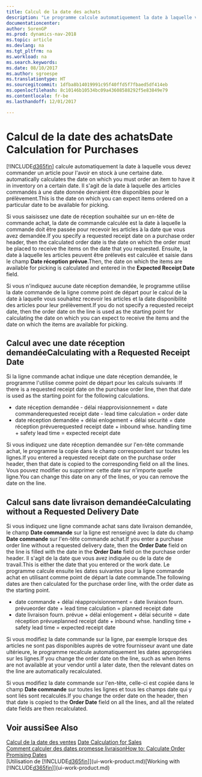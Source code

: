 ```yaml
---
title: Calcul de la date des achats
description: "Le programme calcule automatiquement la date à laquelle vous devez commander un article pour l'avoir en stock à une certaine date. Il s'agit de la date à laquelle des articles commandés à une date donnée devraient être disponibles pour le prélèvement."
documentationcenter: 
author: SorenGP
ms.prod: dynamics-nav-2018
ms.topic: article
ms.devlang: na
ms.tgt_pltfrm: na
ms.workload: na
ms.search.keywords: 
ms.date: 08/10/2017
ms.author: sgroespe
ms.translationtype: HT
ms.sourcegitcommit: 1dfba8b14019991c95f40ffd5f7fbaed5df414eb
ms.openlocfilehash: 8c10146b10534bc09a43608588292f5e83849e79
ms.contentlocale: fr-be
ms.lasthandoff: 12/01/2017

---
```

# <a name="date-calculation-for-purchases"></a><span data-ttu-id="42204-104">Calcul de la date des achats</span><span class="sxs-lookup"><span data-stu-id="42204-104">Date Calculation for Purchases</span></span>
[!INCLUDE[d365fin](includes/d365fin_md.md)]<span data-ttu-id="42204-105"> calcule automatiquement la date à laquelle vous devez commander un article pour l'avoir en stock à une certaine date.</span><span class="sxs-lookup"><span data-stu-id="42204-105"> automatically calculates the date on which you must order an item to have it in inventory on a certain date.</span></span> <span data-ttu-id="42204-106">Il s'agit de la date à laquelle des articles commandés à une date donnée devraient être disponibles pour le prélèvement.</span><span class="sxs-lookup"><span data-stu-id="42204-106">This is the date on which you can expect items ordered on a particular date to be available for picking.</span></span>  

<span data-ttu-id="42204-107">Si vous saisissez une date de réception souhaitée sur un en-tête de commande achat, la date de commande calculée est la date à laquelle la commande doit être passée pour recevoir les articles à la date que vous avez demandée.</span><span class="sxs-lookup"><span data-stu-id="42204-107">If you specify a requested receipt date on a purchase order header, then the calculated order date is the date on which the order must be placed to receive the items on the date that you requested.</span></span> <span data-ttu-id="42204-108">Ensuite, la date à laquelle les articles peuvent être prélevés est calculée et saisie dans le champ **Date réception prévue**.</span><span class="sxs-lookup"><span data-stu-id="42204-108">Then, the date on which the items are available for picking is calculated and entered in the **Expected Receipt Date** field.</span></span>  

<span data-ttu-id="42204-109">Si vous n'indiquez aucune date réception demandée, le programme utilise la date commande de la ligne comme point de départ pour le calcul de la date à laquelle vous souhaitez recevoir les articles et la date disponibilité des articles pour leur prélèvement.</span><span class="sxs-lookup"><span data-stu-id="42204-109">If you do not specify a requested receipt date, then the order date on the line is used as the starting point for calculating the date on which you can expect to receive the items and the date on which the items are available for picking.</span></span>  

## <a name="calculating-with-a-requested-receipt-date"></a><span data-ttu-id="42204-110">Calcul avec une date réception demandée</span><span class="sxs-lookup"><span data-stu-id="42204-110">Calculating with a Requested Receipt Date</span></span>  
<span data-ttu-id="42204-111">Si la ligne commande achat indique une date réception demandée, le programme l'utilise comme point de départ pour les calculs suivants :</span><span class="sxs-lookup"><span data-stu-id="42204-111">If there is a requested receipt date on the purchase order line, then that date is used as the starting point for the following calculations.</span></span>  

- <span data-ttu-id="42204-112">date réception demandée - délai réapprovisionnement = date commande</span><span class="sxs-lookup"><span data-stu-id="42204-112">requested receipt date - lead time calculation = order date</span></span>  
- <span data-ttu-id="42204-113">date réception demandée + délai enlogement + délai sécurité = date réception prévue</span><span class="sxs-lookup"><span data-stu-id="42204-113">requested receipt date + inbound whse. handling time + safety lead time = expected receipt date</span></span>  

<span data-ttu-id="42204-114">Si vous indiquez une date réception demandée sur l'en-tête commande achat, le programme la copie dans le champ correspondant sur toutes les lignes.</span><span class="sxs-lookup"><span data-stu-id="42204-114">If you entered a requested receipt date on the purchase order header, then that date is copied to the corresponding field on all the lines.</span></span> <span data-ttu-id="42204-115">Vous pouvez modifier ou supprimer cette date sur n'importe quelle ligne.</span><span class="sxs-lookup"><span data-stu-id="42204-115">You can change this date on any of the lines, or you can remove the date on the line.</span></span>  

## <a name="calculating-without-a-requested-delivery-date"></a><span data-ttu-id="42204-116">Calcul sans date livraison demandée</span><span class="sxs-lookup"><span data-stu-id="42204-116">Calculating without a Requested Delivery Date</span></span>  
<span data-ttu-id="42204-117">Si vous indiquez une ligne commande achat sans date livraison demandée, le champ **Date commande** sur la ligne est renseigné avec la date du champ **Date commande** sur l'en\-tête commande achat.</span><span class="sxs-lookup"><span data-stu-id="42204-117">If you enter a purchase order line without a requested delivery date, then the **Order Date** field on the line is filled with the date in the **Order Date** field on the purchase order header.</span></span> <span data-ttu-id="42204-118">Il s'agit de la date que vous avez indiquée ou de la date de travail.</span><span class="sxs-lookup"><span data-stu-id="42204-118">This is either the date that you entered or the work date.</span></span> <span data-ttu-id="42204-119">Le programme calcule ensuite les dates suivantes pour la ligne commande achat en utilisant comme point de départ la date commande.</span><span class="sxs-lookup"><span data-stu-id="42204-119">The following dates are then calculated for the purchase order line, with the order date as the starting point.</span></span>  

- <span data-ttu-id="42204-120">date commande + délai réapprovisionnement = date livraison fourn. prévue</span><span class="sxs-lookup"><span data-stu-id="42204-120">order date + lead time calculation = planned receipt date</span></span>  
- <span data-ttu-id="42204-121">date livraison fourn. prévue + délai enlogement + délai sécurité = date réception prévue</span><span class="sxs-lookup"><span data-stu-id="42204-121">planned receipt date + inbound whse. handling time + safety lead time = expected receipt date</span></span>  

<span data-ttu-id="42204-122">Si vous modifiez la date commande sur la ligne, par exemple lorsque des articles ne sont pas disponibles auprès de votre fournisseur avant une date ultérieure, le programme recalcule automatiquement les dates appropriées sur les lignes.</span><span class="sxs-lookup"><span data-stu-id="42204-122">If you change the order date on the line, such as when items are not available at your vendor until a later date, then the relevant dates on the line are automatically recalculated.</span></span>  

<span data-ttu-id="42204-123">Si vous modifiez la date commande sur l'en\-tête, celle\-ci est copiée dans le champ **Date commande** sur toutes les lignes et tous les champs date qui y sont liés sont recalculés.</span><span class="sxs-lookup"><span data-stu-id="42204-123">If you change the order date on the header, then that date is copied to the **Order Date** field on all the lines, and all the related date fields are then recalculated.</span></span>  

## <a name="see-also"></a><span data-ttu-id="42204-124">Voir aussi</span><span class="sxs-lookup"><span data-stu-id="42204-124">See Also</span></span>  
 <span data-ttu-id="42204-125">[Calcul de la date des ventes](sales-date-calculation-for-sales.md) </span><span class="sxs-lookup"><span data-stu-id="42204-125">[Date Calculation for Sales](sales-date-calculation-for-sales.md) </span></span>  
 [<span data-ttu-id="42204-126">Comment calculer des dates promesse livraison</span><span class="sxs-lookup"><span data-stu-id="42204-126">How to: Calculate Order Promising Dates</span></span>](sales-how-to-calculate-order-promising-dates.md)  
 <span data-ttu-id="42204-127">[Utilisation de [!INCLUDE[d365fin](includes/d365fin_md.md)]](ui-work-product.md)</span><span class="sxs-lookup"><span data-stu-id="42204-127">[Working with [!INCLUDE[d365fin](includes/d365fin_md.md)]](ui-work-product.md)</span></span>

